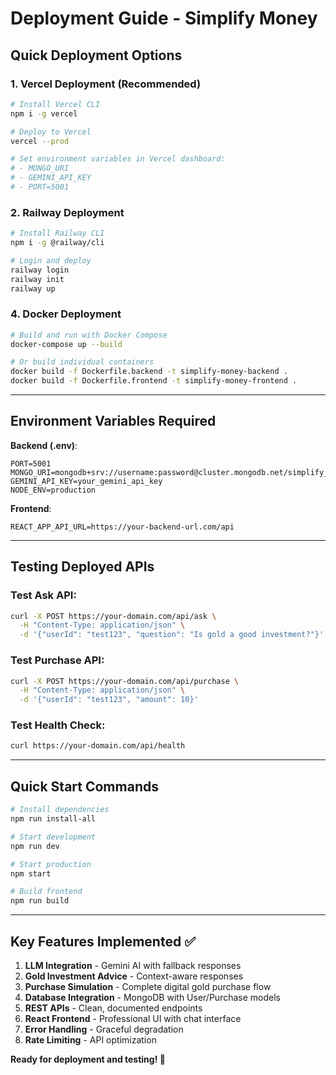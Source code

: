 # Deployment Guide - Simplify Money

## Quick Deployment Options

### 1. **Vercel Deployment (Recommended)**
```bash
# Install Vercel CLI
npm i -g vercel

# Deploy to Vercel
vercel --prod

# Set environment variables in Vercel dashboard:
# - MONGO_URI
# - GEMINI_API_KEY
# - PORT=5001
```

### 2. **Railway Deployment**
```bash
# Install Railway CLI
npm i -g @railway/cli

# Login and deploy
railway login
railway init
railway up
```

### 4. **Docker Deployment**
```bash
# Build and run with Docker Compose
docker-compose up --build

# Or build individual containers
docker build -f Dockerfile.backend -t simplify-money-backend .
docker build -f Dockerfile.frontend -t simplify-money-frontend .
```
---

## Environment Variables Required

**Backend (.env)**:
```env
PORT=5001
MONGO_URI=mongodb+srv://username:password@cluster.mongodb.net/simplify_money
GEMINI_API_KEY=your_gemini_api_key
NODE_ENV=production
```

**Frontend**:
```env
REACT_APP_API_URL=https://your-backend-url.com/api
```

---

## Testing Deployed APIs

### Test Ask API:
```bash
curl -X POST https://your-domain.com/api/ask \
  -H "Content-Type: application/json" \
  -d '{"userId": "test123", "question": "Is gold a good investment?"}'
```

### Test Purchase API:
```bash
curl -X POST https://your-domain.com/api/purchase \
  -H "Content-Type: application/json" \
  -d '{"userId": "test123", "amount": 10}'
```

### Test Health Check:
```bash
curl https://your-domain.com/api/health
```

---

## Quick Start Commands

```bash
# Install dependencies
npm run install-all

# Start development
npm run dev

# Start production
npm start

# Build frontend
npm run build
```

---

## Key Features Implemented ✅

1. **LLM Integration** - Gemini AI with fallback responses
2. **Gold Investment Advice** - Context-aware responses
3. **Purchase Simulation** - Complete digital gold purchase flow
4. **Database Integration** - MongoDB with User/Purchase models
5. **REST APIs** - Clean, documented endpoints
6. **React Frontend** - Professional UI with chat interface
7. **Error Handling** - Graceful degradation
8. **Rate Limiting** - API optimization

**Ready for deployment and testing! 🚀**
